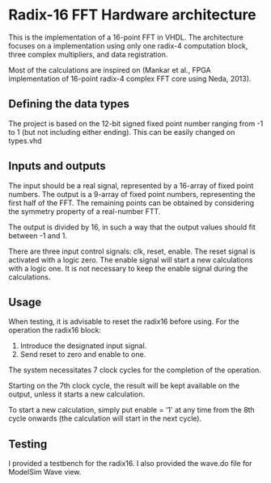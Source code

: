 # Radix-16 FFT Hardware architecture

This is the implementation of a 16-point FFT in VHDL. The architecture focuses on a implementation using only one radix-4 computation block, three complex multipliers, and data registration.

Most of the calculations are inspired on (Mankar et al., FPGA implementation of 16-point radix-4 complex FFT core using Neda, 2013).

## Defining the data types

The project is based on the 12-bit signed fixed point number ranging from -1 to 1 (but not including either ending). This can be easily changed on types.vhd

## Inputs and outputs

The input should be a real signal, represented by a 16-array of fixed point numbers. The output is a 9-array of fixed point numbers, representing the first half of the FFT. The remaining points can be obtained by considering the symmetry property of a real-number FTT.

The output is divided by 16, in such a way that the output values should fit between -1 and 1.

There are three input control signals: clk, reset, enable. The reset signal is activated with a logic zero. The enable signal will start a new calculations with a logic one. It is not necessary to keep the enable signal during the calculations.

## Usage

When testing, it is advisable to reset the radix16 before using.
For the operation the radix16 block:

1. Introduce the designated input signal.
2. Send reset to zero and enable to one.

The system necessitates 7 clock cycles for the completion of the operation.

Starting on the 7th clock cycle, the result will be kept available on the output, unless it starts a new calculation.

To start a new calculation, simply put enable = '1' at any time from the 8th cycle onwards (the calculation will start in the next cycle).

## Testing

I provided a testbench for the radix16. I also provided the wave.do file for ModelSim Wave view.
